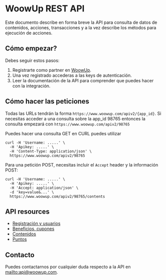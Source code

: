 WoowUp REST API
====================

Este documento describe en forma breve la API para consulta de datos de contenidos, acciones, transacciones y a la vez describe los métodos para ejecución de acciones.

Cómo empezar?
----------------

Debes seguir estos pasos:

1. Registrarte como partner en [WoowUp](http://www.woowup.com).
2. Una vez registrado accederas a las keys de autenticación.
4. Leer la documentación de la API para comprender que puedes hacer con la integración.

Cómo hacer las peticiones
----------------

Todas las URLs tendrán la forma `https://www.woowup.com/apiv2/{app_id}`. Si necesitas acceder a una consulta sobre la app_id 98765 entonces la consulta empezará con `https://www.woowup.com/apiv2/98765`

Puedes hacer una consulta GET en CURL puedes utilizar

```shell
curl -H 'Username: .....' \
  -H 'Apikey: .....' \
  -H 'Content-Type: application/json' \
  https://www.woowup.com/apiv2/98765
```


Para una petición POST, necesitas incluir el `Accept` header y la información POST:

```shell
curl -H 'Username: .....' \
  -H 'Apikey: .....' \
  -H 'Accept: application/json' \
  -d 'key=value&...' \
  https://www.woowup.com/apiv2/98765/contents
```

API resources
-----------------

* [Registración y usuarios](https://github.com/woowup/docs/blob/master/api/registracion.md)
* [Beneficios, cupones](https://github.com/woowup/docs/blob/master/api/beneficios.md)
* [Contenidos](https://github.com/woowup/docs/blob/master/api/contenidos.md)
* [Puntos](https://github.com/woowup/docs/blob/master/api/puntos.md)



Contacto
----------------------

Puedes contactarnos por cualquier duda respecto a la API en <mailto:api@woowup.com>.
